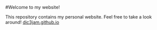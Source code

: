 #Welcome to my website!

This repository contains my personal website. Feel free to take a look around! <a href="https://dic3jam.github.io/index.html">dic3jam.github.io</a>


